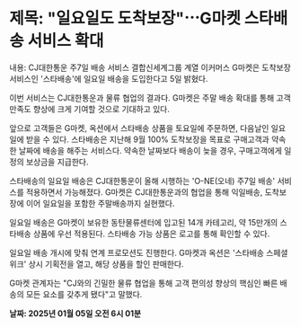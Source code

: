 # **제목: "일요일도 도착보장"⋯G마켓 스타배송 서비스 확대**

  내용: CJ대한통운 주7일 배송 서비스 결합신세계그룹 계열 이커머스 G마켓은 도착보장 서비스인 '스타배송'에 일요일 배송을 도입한다고 5일 밝혔다.  

이번 서비스는 CJ대한통운과 물류 협업의 결과다. G마켓은 주말 배송 확대를 통해 고객 만족도 향상에 크게 기여할 것으로 기대하고 있다.  

앞으로 고객들은 G마켓, 옥션에서 스타배송 상품을 토요일에 주문하면, 다음날인 일요일에 받을 수 있다. 스타배송은 지난해 9월 100% 도착보장을 목표로 구매고객과 약속한 날짜에 배송을 해주는 서비스다. 약속한 날짜보다 배송이 늦을 경우, 구매고객에게 일정의 보상금을 지급한다.  

스타배송의 일요일 배송은 CJ대한통운이 올해 시행하는 'O-NE(오네) 주7일 배송' 서비스를 적용하면서 가능해졌다. G마켓은 CJ대한통운과의 협업을 통해 익일배송, 도착보장에 이어 일요일을 포함한 주말배송까지 실현했다.  

일요일 배송은 G마켓이 보유한 동탄물류센터에 입고된 14개 카테고리, 약 15만개의 스타배송 상품에 우선 적용된다. 스타배송 가능 상품은 로고를 통해 확인할 수 있다.  

일요일 배송 개시에 맞춰 연계 프로모션도 진행한다. G마켓과 옥션은 '스타배송 스페셜위크' 상시 기획전을 열고, 해당 상품을 할인 판매한다.  

G마켓 관계자는 "CJ와의 긴밀한 물류 협업을 통해 고객 편의성 향상의 핵심인 빠른 배송의 모든 요소를 갖추게 됐다"고 말했다.

  **날짜: 2025년 01월 05일 오전 6시 01분**